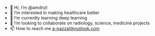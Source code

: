 - 👋 Hi, I’m @amdnzl
- 👀 I’m interested in making healthcare better
- 🌱 I’m currently learning deep learning
- 💞️ I’m looking to collaborate on radiology, science, medicine projects
- 📫 How to reach me a-nazzal@outlook.com

<!---
amdnzl/amdnzl is a ✨ special ✨ repository because its `README.md` (this file) appears on your GitHub profile.
You can click the Preview link to take a look at your changes.
--->
